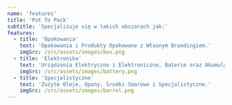 ```yaml
---
name: 'features'
title: 'Put To Pack'
subtitle: 'Specjalizuje się w takich obszarach jak:'
features:
  - title: 'Opakowania'
    text: 'Opakowania i Produkty Opakowane z Własnym Brandingiem.'
    imgSrc: /src/assets/images/box.png
  - title: 'Elektronika'
    text: 'Urządzenia Elektryczne i Elektroniczne, Baterie oraz Akumulatory.'
    imgSrc: /src/assets/images/battery.png
  - title: 'Specjalistyczne'
    text: 'Zużyte Oleje, Opony, Środki Smarowe i Specjalistyczne.'
    imgSrc: /src/assets/images/barrel.png
---
```

